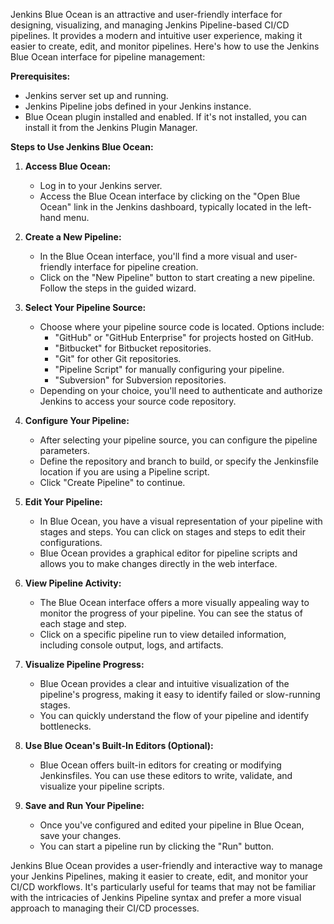 Jenkins Blue Ocean is an attractive and user-friendly interface for designing, visualizing, and managing Jenkins Pipeline-based CI/CD pipelines. It provides a modern and intuitive user experience, making it easier to create, edit, and monitor pipelines. Here's how to use the Jenkins Blue Ocean interface for pipeline management:

**Prerequisites:**
- Jenkins server set up and running.
- Jenkins Pipeline jobs defined in your Jenkins instance.
- Blue Ocean plugin installed and enabled. If it's not installed, you can install it from the Jenkins Plugin Manager.

**Steps to Use Jenkins Blue Ocean:**

1. **Access Blue Ocean:**
   - Log in to your Jenkins server.
   - Access the Blue Ocean interface by clicking on the "Open Blue Ocean" link in the Jenkins dashboard, typically located in the left-hand menu.

2. **Create a New Pipeline:**
   - In the Blue Ocean interface, you'll find a more visual and user-friendly interface for pipeline creation.
   - Click on the "New Pipeline" button to start creating a new pipeline. Follow the steps in the guided wizard.

3. **Select Your Pipeline Source:**
   - Choose where your pipeline source code is located. Options include:
     - "GitHub" or "GitHub Enterprise" for projects hosted on GitHub.
     - "Bitbucket" for Bitbucket repositories.
     - "Git" for other Git repositories.
     - "Pipeline Script" for manually configuring your pipeline.
     - "Subversion" for Subversion repositories.
   - Depending on your choice, you'll need to authenticate and authorize Jenkins to access your source code repository.

4. **Configure Your Pipeline:**
   - After selecting your pipeline source, you can configure the pipeline parameters.
   - Define the repository and branch to build, or specify the Jenkinsfile location if you are using a Pipeline script.
   - Click "Create Pipeline" to continue.

5. **Edit Your Pipeline:**
   - In Blue Ocean, you have a visual representation of your pipeline with stages and steps. You can click on stages and steps to edit their configurations.
   - Blue Ocean provides a graphical editor for pipeline scripts and allows you to make changes directly in the web interface.

6. **View Pipeline Activity:**
   - The Blue Ocean interface offers a more visually appealing way to monitor the progress of your pipeline. You can see the status of each stage and step.
   - Click on a specific pipeline run to view detailed information, including console output, logs, and artifacts.

7. **Visualize Pipeline Progress:**
   - Blue Ocean provides a clear and intuitive visualization of the pipeline's progress, making it easy to identify failed or slow-running stages.
   - You can quickly understand the flow of your pipeline and identify bottlenecks.

8. **Use Blue Ocean's Built-In Editors (Optional):**
   - Blue Ocean offers built-in editors for creating or modifying Jenkinsfiles. You can use these editors to write, validate, and visualize your pipeline scripts.

9. **Save and Run Your Pipeline:**
   - Once you've configured and edited your pipeline in Blue Ocean, save your changes.
   - You can start a pipeline run by clicking the "Run" button.

Jenkins Blue Ocean provides a user-friendly and interactive way to manage your Jenkins Pipelines, making it easier to create, edit, and monitor your CI/CD workflows. It's particularly useful for teams that may not be familiar with the intricacies of Jenkins Pipeline syntax and prefer a more visual approach to managing their CI/CD processes.